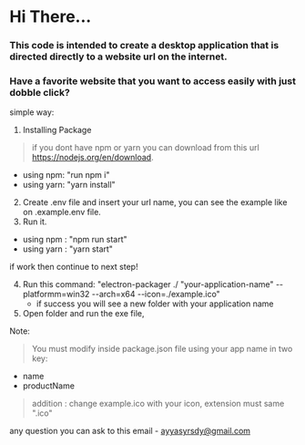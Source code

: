 <h1>Hi There...</h1>

<h3>This code is intended to create a desktop application that is directed directly to a website url on the internet.</h3>

<h3>Have a favorite website that you want to access easily with just dobble click?</h3>

simple way:

1. Installing Package
> if you dont have npm or yarn you can download from this url https://nodejs.org/en/download.

- using npm: "run npm i"
- using yarn: "yarn install"

2. Create .env file and insert your url name, you can see the example like on .example.env file.
3. Run it.

- using npm : "npm run start"
- using yarn : "yarn start"

if work then continue to next step!

4. Run this command: "electron-packager ./ "your-application-name" --platformm=win32 --arch=x64 --icon=./example.ico"
   - if success you will see a new folder with your application name
5. Open folder and run the exe file,

Note:
> You must modify inside package.json file using your app name in two key:
- name
- productName
> addition : change example.ico with your icon, extension must same ".ico"

any question you can ask to this email - ayyasyrsdy@gmail.com
